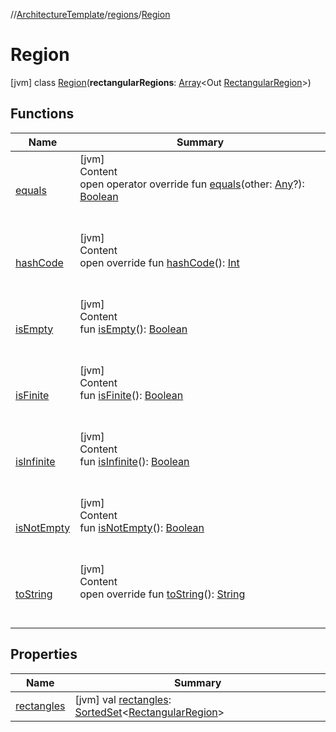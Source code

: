 //[ArchitectureTemplate](../../index.md)/[regions](../index.md)/[Region](index.md)



# Region  
 [jvm] class [Region](index.md)(**rectangularRegions**: [Array](https://kotlinlang.org/api/latest/jvm/stdlib/kotlin/-array/index.html)<Out [RectangularRegion](../-rectangular-region/index.md)>)   


## Functions  
  
|  Name|  Summary| 
|---|---|
| [equals](https://kotlinlang.org/api/latest/jvm/stdlib/kotlin/-any/equals.html)| [jvm]  <br>Content  <br>open operator override fun [equals](https://kotlinlang.org/api/latest/jvm/stdlib/kotlin/-any/equals.html)(other: [Any](https://kotlinlang.org/api/latest/jvm/stdlib/kotlin/-any/index.html)?): [Boolean](https://kotlinlang.org/api/latest/jvm/stdlib/kotlin/-boolean/index.html)  <br><br><br>
| [hashCode](https://kotlinlang.org/api/latest/jvm/stdlib/kotlin/-any/hash-code.html)| [jvm]  <br>Content  <br>open override fun [hashCode](https://kotlinlang.org/api/latest/jvm/stdlib/kotlin/-any/hash-code.html)(): [Int](https://kotlinlang.org/api/latest/jvm/stdlib/kotlin/-int/index.html)  <br><br><br>
| [isEmpty](is-empty.md)| [jvm]  <br>Content  <br>fun [isEmpty](is-empty.md)(): [Boolean](https://kotlinlang.org/api/latest/jvm/stdlib/kotlin/-boolean/index.html)  <br><br><br>
| [isFinite](is-finite.md)| [jvm]  <br>Content  <br>fun [isFinite](is-finite.md)(): [Boolean](https://kotlinlang.org/api/latest/jvm/stdlib/kotlin/-boolean/index.html)  <br><br><br>
| [isInfinite](is-infinite.md)| [jvm]  <br>Content  <br>fun [isInfinite](is-infinite.md)(): [Boolean](https://kotlinlang.org/api/latest/jvm/stdlib/kotlin/-boolean/index.html)  <br><br><br>
| [isNotEmpty](is-not-empty.md)| [jvm]  <br>Content  <br>fun [isNotEmpty](is-not-empty.md)(): [Boolean](https://kotlinlang.org/api/latest/jvm/stdlib/kotlin/-boolean/index.html)  <br><br><br>
| [toString](to-string.md)| [jvm]  <br>Content  <br>open override fun [toString](to-string.md)(): [String](https://kotlinlang.org/api/latest/jvm/stdlib/kotlin/-string/index.html)  <br><br><br>


## Properties  
  
|  Name|  Summary| 
|---|---|
| [rectangles](index.md#regions/Region/rectangles/#/PointingToDeclaration/)|  [jvm] val [rectangles](index.md#regions/Region/rectangles/#/PointingToDeclaration/): [SortedSet](https://docs.oracle.com/javase/8/docs/api/java/util/SortedSet.html)<[RectangularRegion](../-rectangular-region/index.md)>   <br>


